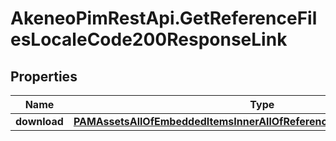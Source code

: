 # AkeneoPimRestApi.GetReferenceFilesLocaleCode200ResponseLink

## Properties

Name | Type | Description | Notes
------------ | ------------- | ------------- | -------------
**download** | [**PAMAssetsAllOfEmbeddedItemsInnerAllOfReferenceFilesInnerLinkDownload**](PAMAssetsAllOfEmbeddedItemsInnerAllOfReferenceFilesInnerLinkDownload.md) |  | [optional] 



